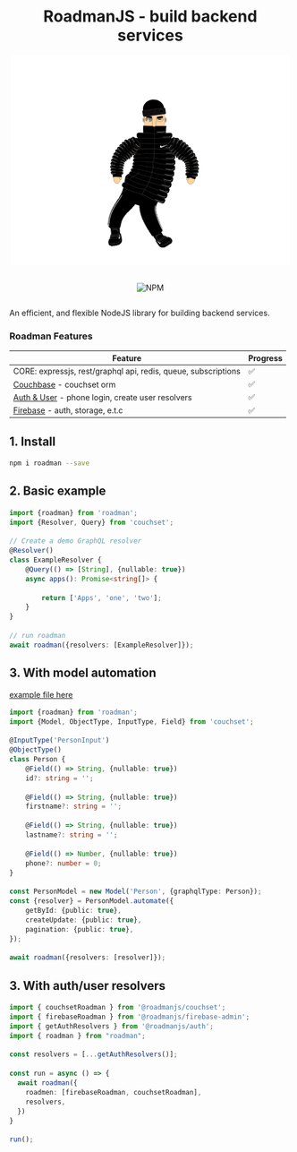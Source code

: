 
<p align="center">
  <h1 align="center"> RoadmanJS - build backend services</h1>
</p>


<div align="center">

<img width="500px" src="./docs/roadman_dance.gif"></img>


<div style="display: flex;justify-content:center;">

<img alt="NPM" src="https://img.shields.io/npm/dt/roadman.svg"></img>
 

</div>

</div>


An efficient, and flexible NodeJS library for building backend services.


### Roadman Features


| Feature            | Progress |
| ----------------- | -------- |
| CORE: expressjs, rest/graphql api, redis, queue, subscriptions | ✅        |
| [Couchbase](https://github.com/roadmanjs/couchset) - couchset orm   | ✅        |
| [Auth & User](https://github.com/roadmanjs/auth) - phone login, create user resolvers   | ✅        |
| [Firebase](https://github.com/roadmanjs/firebase-admin) - auth, storage, e.t.c   | ✅        |
## 1. Install
```bash
npm i roadman --save
```

## 2. Basic example
```ts
import {roadman} from 'roadman';
import {Resolver, Query} from 'couchset';

// Create a demo GraphQL resolver
@Resolver()
class ExampleResolver {
    @Query(() => [String], {nullable: true})
    async apps(): Promise<string[]> {

        return ['Apps', 'one', 'two'];
    }
}

// run roadman
await roadman({resolvers: [ExampleResolver]});

```


## 3. With model automation
 [example file here](./src/app.example.ts)

```ts
import {roadman} from 'roadman';
import {Model, ObjectType, InputType, Field} from 'couchset';

@InputType('PersonInput')
@ObjectType()
class Person {
    @Field(() => String, {nullable: true})
    id?: string = '';

    @Field(() => String, {nullable: true})
    firstname?: string = '';

    @Field(() => String, {nullable: true})
    lastname?: string = '';

    @Field(() => Number, {nullable: true})
    phone?: number = 0;
}

const PersonModel = new Model('Person', {graphqlType: Person});
const {resolver} = PersonModel.automate({
    getById: {public: true},
    createUpdate: {public: true},
    pagination: {public: true},
});

await roadman({resolvers: [resolver]});

```


## 3. With auth/user resolvers

```ts
import { couchsetRoadman } from '@roadmanjs/couchset';
import { firebaseRoadman } from '@roadmanjs/firebase-admin';
import { getAuthResolvers } from '@roadmanjs/auth';
import { roadman } from "roadman";

const resolvers = [...getAuthResolvers()];

const run = async () => {
  await roadman({
    roadmen: [firebaseRoadman, couchsetRoadman],
    resolvers,
  })
}

run();
```
